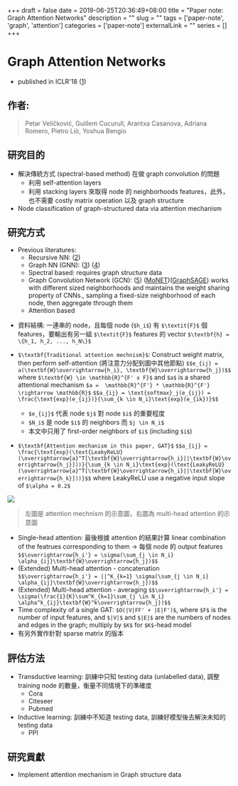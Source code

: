 +++ 
draft = false
date = 2019-06-25T20:36:49+08:00
title = "Paper note: Graph Attention Networks"
description = ""
slug = "" 
tags = ['paper-note', 'graph', 'attention']
categories = ['paper-note']
externalLink = ""
series = []
+++

# Graph Attention Networks
* published in ICLR'18 ([1][1])

[1]: https://arxiv.org/abs/1710.10903 

## 作者: 
> Petar Veličković, 
> Guillem Cucurull, 
> Arantxa Casanova, 
> Adriana Romero, 
> Pietro Liò, 
> Yoshua Bengio

## 研究目的
* 解決傳統方式 (spectral-based method) 在做 graph convolution 的問題
    * 利用 self-attention layers
    * 利用 stacking layers 來取得 node 的 neighborhoods features，此外，也不需要 costly matrix operation 以及 graph structure
* Node classification of graph-structured data via attention mechanism

## 研究方式
* Previous literatures:
    * Recursive NN: ([2][2])
    * Graph NN (GNN): ([3][3]) ([4][4])
    * Spectral based: requires graph structure data
    * Graph Convolution Network (GCN): ([5][5]) ([MoNET][6])([GraphSAGE][7]) works with different sized neighborhoods and maintains the weight sharing property of CNNs., sampling a fixed-size neighborhood of each node, then aggregate through them
    * Attention based

[2]: https://pdfs.semanticscholar.org/3edf/d97cf8657e02d2c796db9aa412ceb077b0eb.pdf
[3]: https://www.researchgate.net/profile/Franco_Scarselli/publication/4202380_A_new_model_for_earning_in_raph_domains/links/0c9605188cd580504f000000/A-new-model-for-earning-in-raph-domains.pdf
[4]: https://persagen.com/files/misc/scarselli2009graph.pdf
[5]: https://arxiv.org/abs/1509.09292
[6]: https://arxiv.org/abs/1611.08402
[7]: https://arxiv.org/abs/1706.02216

* 資料結構: 一連串的 node，且每個 node (`$h_i$`) 有 `$\textit{F}$` 個 features，要輸出有另一組 `$\textit{F}$` features 的 vector `$\textbf{h} = \{h_1, h_2, ..., h_N\}$`

* `$\textbf{Traditional attention mechnism}$`: Construct weight matrix, then perform self-attention (將注意力分配到圖中其他節點) `$$e_{ij} = a(\textbf{W}\overrightarrow{h_i}, \textbf{W}\overrightarrow{h_j})$$` where `$\textbf{W} \in \mathbb{R}^{F' x F}$` and `$a$` is a shared attentional mechanism `$a =  \mathbb{R}^{F'} * \mathbb{R}^{F'} \rightarrow \mathbb{R}$` `$$a_{ij} = \text{softmax}_j(e_{ij}) = \frac{\text{exp}(e_{ij})}{\sum_{k \in N_i}\text{exp}(e_{ik})}$$`
    * `$e_{ij}$` 代表 node `$j$` 對 node `$i$` 的重要程度
    * `$N_i$` 是 node `$i$` 的 neighbors 而 `$j \in N_i$`
    * 本文中只用了 first-order neighbors of `$i$` (including `$i$`)
* `$\textbf{Attention mechanism in this paper, GAT}$` `$$a_{ij} = \frac{\text{exp}(\text{LeakyReLU}(\overrightarrow{a}^T[\textbf{W}\overrightarrow{h_i}||\textbf{W}\overrightarrow{h_j}]))}{\sum_{k \in N_i}\text{exp}(\text{LeakyReLU}(\overrightarrow{a}^T[\textbf{W}\overrightarrow{h_i}||\textbf{W}\overrightarrow{h_k}]))}$$` where LeakyReLU use a negative input slope of `$\alpha = 0.2$`

![](https://i.imgur.com/VUmp4d5.png)
> 左圖是 attention mechnism 的示意圖，右圖為 multi-head attention 的示意圖

* Single-head attention: 最後根據 attention 的結果計算 linear combination of the featrues corresponding to them -> 每個 node 的 output features `$$\overrightarrow{h_i'} = \sigma(\sum_{j \in N_i} \alpha_{ij}\textbf{W}\overrightarrow{h_j})$$`
* (Extended) Multi-head attention - concatenation `$$\overrightarrow{h_i'} = ||^K_{k=1} \sigma(\sum_{j \in N_i} \alpha_{ij}\textbf{W}\overrightarrow{h_j})$$`
* (Extended) Multi-head attention - averaging `$$\overrightarrow{h_i'} = \sigma(\frac{1}{K}\sum^K_{k=1}\sum_{j \in N_i} \alpha^k_{ij}\textbf{W}^k\overrightarrow{h_j})$$`
* Time complexity of a single GAT: `$O(|V|FF' + |E|F')$`, where `$F$` is the number of input features, and `$|V|$` and `$|E|$` are the numbers of nodes and edges in the graph; multiply by `$K$` for `$K$`-head model
* 有另外實作針對 sparse matrix 的版本

## 評估方法
* Transductive learning: 訓練中只知 testing data (unlabelled data), 調整 training node 的數量，衡量不同情境下的準確度
    * Cora
    * Citeseer
    * Pubmed
* Inductive learning: 訓練中不知道 testing data, 訓練好模型後去解決未知的 testing data
    * PPI

## 研究貢獻
* Implement attention mechanism in Graph structure data